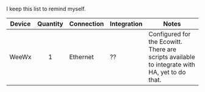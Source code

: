
I keep this list to remind myself.

| Device | Quantity | Connection | Integration | Notes                                                        |
| ------ | :------: | ---------- | ----------- | ------------------------------------------------------------ |
| WeeWx  |    1     | Ethernet   | ??          | Configured for the Ecowitt.  There are scripts available to integrate with HA, yet to do that. |



